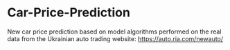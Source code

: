 # Car-Price-Prediction

New car price prediction based on model algorithms performed on the real data from the Ukrainian auto trading website: https://auto.ria.com/newauto/
